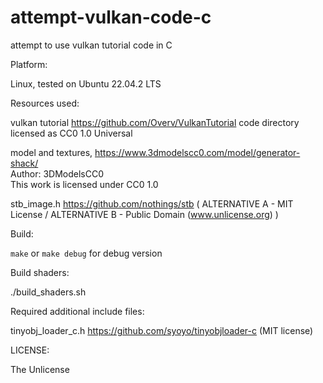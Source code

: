 # attempt-vulkan-code-c
attempt to use vulkan tutorial code in C

Platform:

Linux, tested on Ubuntu 22.04.2 LTS  

Resources used:

vulkan tutorial https://github.com/Overv/VulkanTutorial code directory licensed as CC0 1.0 Universal

model and textures, https://www.3dmodelscc0.com/model/generator-shack/  
Author: 3DModelsCC0  
This work is licensed under CC0 1.0

stb_image.h https://github.com/nothings/stb ( ALTERNATIVE A - MIT License / ALTERNATIVE B - Public Domain (www.unlicense.org) )

Build:

`make` or `make debug` for debug version

Build shaders:

./build_shaders.sh

Required additional include files:

tinyobj_loader_c.h https://github.com/syoyo/tinyobjloader-c (MIT license)

LICENSE:

The Unlicense
